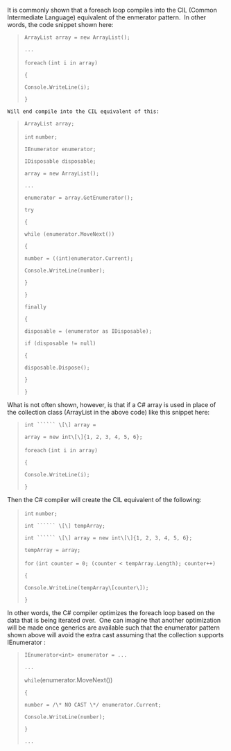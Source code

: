 

It is commonly shown that a foreach loop compiles into the CIL (Common Intermediate Language) equivalent of the enmerator pattern.  In other words, the code snippet shown here:

> ``` ArrayList array = new ArrayList(); ```
> 
> ``` ... ```
> 
> ``` foreach ``` ``` (int i in array) ```
> 
> ``` { ```
> 
> ``` Console.WriteLine(i); ```
> 
> ``` } ```

``` Will end compile into the CIL equivalent of this: ```

> ``` ArrayList array; ```
> 
> ``` int ``` ``` number; ```
> 
> ``` IEnumerator enumerator; ```
> 
> ``` IDisposable disposable; ```
> 
> ``` array = new ArrayList(); ```
> 
> ``` ... ```
> 
> ``` enumerator = array.GetEnumerator(); ```
> 
> ``` try ```
> 
> ``` { ```
> 
> ``` while (enumerator.MoveNext()) ```
> 
> ``` { ```
> 
> ``` number = ((int)enumerator.Current); ```
> 
> ``` Console.WriteLine(number); ```
> 
> ``` } ```
> 
> ``` } ```
> 
> ``` finally ```
> 
> ``` { ```
> 
> ``` disposable = (enumerator as IDisposable); ```
> 
> ``` if (disposable != null) ```
> 
> ``` { ```
> 
> ``` disposable.Dispose(); ```
> 
> ``` } ```
> 
> ``` } ```

What is not often shown, however, is that if a C# array is used in place of the collection class (ArrayList in the above code) like this snippet here:

> ``` int `````` \[\] array = ```
> 
> ``` array = new int\[\]{1, 2, 3, 4, 5, 6}; ```
> 
> ``` foreach ``` ``` (int i in array) ```
> 
> ``` { ```
> 
> ``` Console.WriteLine(i); ```
> 
> ``` } ```

Then the C# compiler will create the CIL equivalent of the following:

> ``` int ``` ``` number; ```
> 
> ``` int `````` \[\] tempArray; ```
> 
> ``` int `````` \[\] array = new int\[\]{1, 2, 3, 4, 5, 6}; ```
> 
> ``` tempArray = array; ```
> 
> ``` for ``` ``` (int counter = 0; (counter < tempArray.Length); counter++) ```
> 
> ``` { ```
> 
> ``` Console.WriteLine(tempArray\[counter\]); ```
> 
> ``` } ```

In other words, the C# compiler optimizes the foreach loop based on the data that is being iterated over.  One can imagine that another optimization will be made once generics are available such that the enumerator pattern shown above will avoid the extra cast assuming that the collection supports IEnumerator<T> :

> ``` IEnumerator<int> enumerator = ... ```
> 
> ``` ... ```
> 
> ``` while ```(enumerator.MoveNext())
> 
> ``` { ```
> 
> ``` number = /\* NO CAST \*/ enumerator.Current; ```
> 
> ``` Console.WriteLine(number); ```
> 
> ``` } ```
> 
> ``` ... ```
